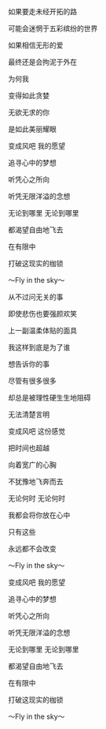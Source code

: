 
如果要走未经开拓的路

可能会迷惘于五彩缤纷的世界

如果相信无形的爱

最终还是会拘泥于外在

为何我

变得如此贪婪

无欲无求的你

是如此美丽耀眼
 

变成风吧 我的愿望

追寻心中的梦想

听凭心之所向

听凭无限洋溢的念想

无论到哪里 无论到哪里

都渴望自由地飞去

在有限中

打破这现实的枷锁

～Fly in the sky～
 

从不过问无关的事

即使悲伤也要强颜欢笑

上一副温柔体贴的面具

我这样到底是为了谁

想告诉你的事

尽管有很多很多

却总是被理性硬生生地阻碍

无法清楚言明
 

变成风吧 这份感觉

把时间也超越

向着宽广的心胸

不犹豫地飞奔而去

无论何时 无论何时

我都会将你放在心中

只有这些

永远都不会改变

～Fly in the sky～
 

变成风吧 我的愿望

追寻心中的梦想

听凭心之所向

听凭无限洋溢的念想

无论到哪里 无论到哪里

都渴望自由地飞去

在有限中

打破这现实的枷锁

～Fly in the sky～
